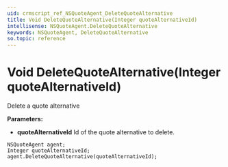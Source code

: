 ```yaml
---
uid: crmscript_ref_NSQuoteAgent_DeleteQuoteAlternative
title: Void DeleteQuoteAlternative(Integer quoteAlternativeId)
intellisense: NSQuoteAgent.DeleteQuoteAlternative
keywords: NSQuoteAgent, DeleteQuoteAlternative
so.topic: reference
---
```


# Void DeleteQuoteAlternative(Integer quoteAlternativeId)

Delete a quote alternative

**Parameters:**
 - **quoteAlternativeId** Id of the quote alternative to delete.

```crmscript
NSQuoteAgent agent;
Integer quoteAlternativeId;
agent.DeleteQuoteAlternative(quoteAlternativeId);
```

